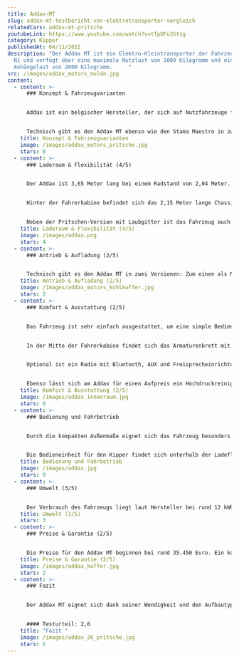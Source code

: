 ```yaml
---
title: Addax-MT
slug: addax-mt-testbericht-von-elektrotransporter-vergleich
relatedCars: addax-mt-pritsche
youtubeLink: https://www.youtube.com/watch?v=tTpUFu3Stzg
category: Kipper
publishedAt: 04/11/2022
description: "Der Addax MT ist ein Elektro-Kleintransporter der Fahrzeugklasse
  N1 und verfügt über eine maximale Nutzlast von 1000 Kilogramm und eine
  Anhängelast von 2000 Kilogramm.     "
src: /images/addax_motors_mulde.jpg
content:
  - content: >-
      ### Konzept & Fahrzeugvarianten


      Addax ist ein belgischer Hersteller, der sich auf Nutzfahrzeuge für Unternehmen und Gemeinden spezialisiert hat. Der Addax MT ist mit einer offenen sowie einer geschlossenen Frachtbox verfügbar, welche entweder mit klappbaren Seitenwänden oder mit einem hohen Gitteraufbau versehen ist. Des Weiteren sind auch Aufbauten wie Pritsche, Kipper, Koffer, Kühlkoffer sowie kippbarer Container erhältlich. Das Fahrzeug ist baugleich zum Stama Maestro des dänischen Anbieters GMR.


      Technisch gibt es den Addax MT ebenso wie den Stama Maestro in zwei Getriebeversionen.
    title: Konzept & Fahrzeugvarianten
    image: /images/addax_motors_pritsche.jpg
    stars: 0
  - content: >-
      ### Laderaum & Flexibilität (4/5)


      Der Addax ist 3,65 Meter lang bei einem Radstand von 2,04 Meter. Die Breite des Fahrzeuges beträgt 1,50 Meter, womit es auch für engere Parkanlagen geeignet ist. Ohne Warnleuchte hat die Kabine Höhe von 1,99 Meter, welches auch bei hohem Gitteraufbau die Gesamthöhe des Fahrzeugs ist.


      Hinter der Fahrerkabine befindet sich das 2,15 Meter lange Chassis, welches mit den verschiedenen Aufbauten ausgestattet werden kann. Außerdem kann der Kunde wählen, ob die Pritsche über klappbare, flache Seitenwände oder über hohe Gitterwände verfügen soll. Ersteres ist für den Transport von Gütern und Arbeitsgeräten praktisch, während zweiteres ideal als Laubgitter ist. Genaue Angaben über die Ladefläche gibt es vom Hersteller nicht. Diese dürfte aber angesichts der Maße bei rund 3 m² liegen. Die Nutzlast liegt bei 565-2000 Kilogramm je nach Konfiguration. 


      Neben der Pritschen-Version mit Laubgitter ist das Fahrzeug auch als Kipper, Koffer, kippbarer Container, Kühlwagen oder auch als blankes Fahrgestell verfügbar. Das Fahrzeug ist außerdem auch als kurzer Heckkipper mit seitlich abklappbaren Bordwänden verfügbar.  Der Raum zwischen Fahrerkabine und Ladefläche wird hier durch eine praktische Werkzeugbox ergänzt.
    title: Laderaum & Flexibilität (4/5)
    image: /images/addax.png
    stars: 4
  - content: >-
      ### Antrieb & Aufladung (2/5)


      Technisch gibt es den Addax MT in zwei Versionen: Zum einen als MT10 mit 48 Volt-Motor und einer Leistung von 8kW. Dieses Modell ist mit einem Lithium-Ionen-Akku mit 10,2 kWh ausgestattet und erreicht eine Höchstgeschwindigkeit von 58 Km/h. Laut Hersteller soll diese Variante eine Reichweite von 80 Kilometer erreichen. Als MT15 wird der Elektrotransporter von einem 72 Volt-Motor angetrieben, der 12 KW leistet. In dieser Variante übernimmt ebenfalls ein LiFePO4-Akku die Arbeit. Die Kapazität liegt hier aber bei 14,4 kWh, wodurch die Reichweite des Addax auf 132 Kilometer (WLTP) steigen soll. Auch die Höchstgeschwindigkeit liegt hier mit 70 Km/h über der des MT10. Leider liegen jedoch keine Angaben darüber vor, wie lange eine Vollladung des jeweiligen Akkus benötigt.
    title: Antrieb & Aufladung (2/5)
    image: /images/addax_motors_kühlkoffer.jpg
    stars: 2
  - content: >-
      ### Komfort & Ausstattung (2/5)


      Das Fahrzeug ist sehr einfach ausgestattet, um eine simple Bedienung zu garantieren und den Akku nicht unnötig zu belasten. Die Ausstattungsliste setzt auf nützliche Helfer wie eine Servolenkung (optional) für einfaches Handling, eine Anhängerkupplung (ebenfalls optional) oder eine serienmäßige Scheibenwaschanlage für die Frontscheibe. Für den Einsatz in der kalten Jahreszeit lohnt es sich, den Aufpreis für eine Heizung und einen Satz Winterreifen zu zahlen. 


      In der Mitte der Fahrerkabine findet sich das Armaturenbrett mit Bedienfelder in der Mitte wie beispielsweise Fahrmodi-Schalter oder Berganfahrassistent. Darüber ist das Kontrolldisplay mit Kilometeranzeige, Betriebsstundenzähler und Batterieladeanzeige. 


      Optional ist ein Radio mit Bluetooth, AUX und Freisprecheinrichtung sowie eine Rückfahrkamera verfügbar. Unter der Ladefläche kann das Fahrzeugchassis mit zwei Boxen ausgestattet werden. In diesen findet beispielsweise ein Ladegerät mit 220 Volt Stecker, ein Dieseltank für die Webasto Heizung oder ein Wassertank für die Wisch/Wasch-Anlage Platz. In den Boxen kann jedoch auch zusätzliches Werkzeug verstaut werden.


      Ebenso lässt sich am Addax für einen Aufpreis ein Hochdruckreiniger,ein Bewässerungskit oder ein Laubsauger (Eliet TL 450 Pro 9 HP) integrieren.
    title: Komfort & Ausstattung (2/5)
    image: /images/addax_innenraum.jpg
    stars: 0
  - content: >-
      ### Bedienung und Fahrbetrieb


      Durch die kompakten Außenmaße eignet sich das Fahrzeug besonders  für schmale Wege in Grünanlagen oder Parks. Mit einem Wendekreis von 4,5 Metern lässt sich das Fahrzeug stets bequem wenden. Die Große Frontscheibe bringt dabei eine gute Verkehrsübersicht. 


      Die Bedieneinheit für den Kipper findet sich unterhalb der Ladefläche und kann über einen Schlüssel gestartet werden.
    title: Bedienung und Fahrbetrieb
    image: /images/addax.jpg
    stars: 0
  - content: >-
      ### Umwelt (3/5)


      Der Verbrauch des Fahrzeugs liegt laut Hersteller bei rund 12 kWh. Bei angenommenen 30 Cent pro Kilowattstunde kosten 100 Kilometer Fahrt 3,60 €.
    title: Umwelt (3/5)
    stars: 3
  - content: >-
      ### Preise & Garantie (2/5)


      Die Preise für den Addax MT beginnen bei rund 35.450 Euro. Ein konkretes Angebot für ein spezielles Modell können Interessenten auf Anfrage beim Unternehmen erhalten. Im Preis enthalten ist das Akkupaket, auf welches der Hersteller eine Gewährleistung von 5 Jahren gibt. Auf das Fahrzeug gibt der Hersteller eine Garantie von 2 Jahren.
    title: Preise & Garantie (2/5)
    image: /images/addax_koffer.jpg
    stars: 2
  - content: >-
      ### Fazit


      Der Addax MT eignet sich dank seiner Wendigkeit und den Aufbautypen besonders für Landschaftsbaubetriebe und Kommunen zur Pflege von Grünanlagen und Parks, aber auch als Baustellenfahrzeug oder für den Betrieb in Werkshallen. Während die Ausstattung sehr minimal ist, punktet der Addax mit seiner Wendigkeit und den vielen Aufbauvarianten.


      #### Testurteil: 2,6
    title: "Fazit "
    image: /images/addax_26_pritsche.jpg
    stars: 5
---
```

